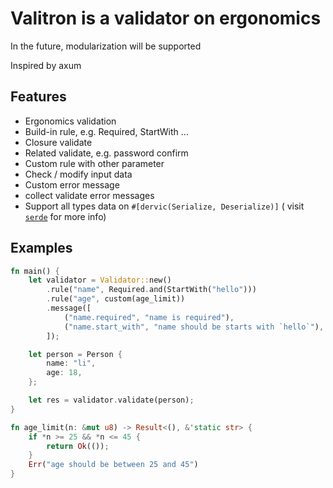 # Valitron is a validator on ergonomics

In the future, modularization will be supported

Inspired by axum

## Features

- Ergonomics validation
- Build-in rule, e.g. Required, StartWith ...
- Closure validate
- Related validate, e.g. password confirm
- Custom rule with other parameter
- Check / modify input data
- Custom error message
- collect validate error messages
- Support all types data on `#[dervic(Serialize, Deserialize)]` ( visit [`serde`](https://serde.rs/) for more info)

## Examples

```rust
fn main() {
    let validator = Validator::new()
        .rule("name", Required.and(StartWith("hello")))
        .rule("age", custom(age_limit))
        .message([
            ("name.required", "name is required"),
            ("name.start_with", "name should be starts with `hello`"),
        ]);

    let person = Person {
        name: "li",
        age: 18,
    };

    let res = validator.validate(person);
}

fn age_limit(n: &mut u8) -> Result<(), &'static str> {
    if *n >= 25 && *n <= 45 {
        return Ok(());
    }
    Err("age should be between 25 and 45")
}
```

